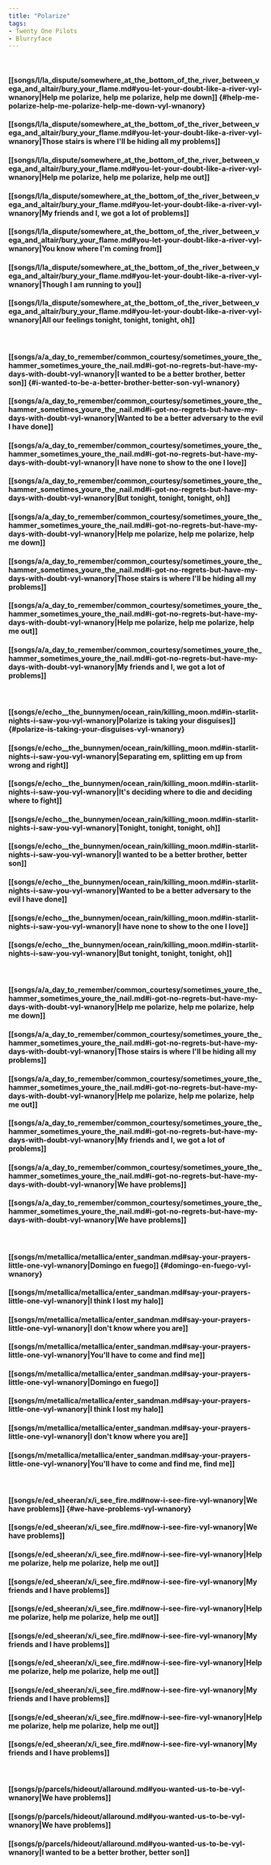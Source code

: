 ```yaml
---
title: "Polarize"
tags:
- Twenty One Pilots
- Blurryface
---
```

&nbsp;
#### [[songs/l/la_dispute/somewhere_at_the_bottom_of_the_river_between_vega_and_altair/bury_your_flame.md#you-let-your-doubt-like-a-river-vyl-wnanory|Help me polarize, help me polarize, help me down]] {#help-me-polarize-help-me-polarize-help-me-down-vyl-wnanory}
#### [[songs/l/la_dispute/somewhere_at_the_bottom_of_the_river_between_vega_and_altair/bury_your_flame.md#you-let-your-doubt-like-a-river-vyl-wnanory|Those stairs is where I'll be hiding all my problems]]
#### [[songs/l/la_dispute/somewhere_at_the_bottom_of_the_river_between_vega_and_altair/bury_your_flame.md#you-let-your-doubt-like-a-river-vyl-wnanory|Help me polarize, help me polarize, help me out]]
#### [[songs/l/la_dispute/somewhere_at_the_bottom_of_the_river_between_vega_and_altair/bury_your_flame.md#you-let-your-doubt-like-a-river-vyl-wnanory|My friends and I, we got a lot of problems]]
#### [[songs/l/la_dispute/somewhere_at_the_bottom_of_the_river_between_vega_and_altair/bury_your_flame.md#you-let-your-doubt-like-a-river-vyl-wnanory|You know where I'm coming from]]
#### [[songs/l/la_dispute/somewhere_at_the_bottom_of_the_river_between_vega_and_altair/bury_your_flame.md#you-let-your-doubt-like-a-river-vyl-wnanory|Though I am running to you]]
#### [[songs/l/la_dispute/somewhere_at_the_bottom_of_the_river_between_vega_and_altair/bury_your_flame.md#you-let-your-doubt-like-a-river-vyl-wnanory|All our feelings tonight, tonight, tonight, oh]]
&nbsp;
#### [[songs/a/a_day_to_remember/common_courtesy/sometimes_youre_the_hammer_sometimes_youre_the_nail.md#i-got-no-regrets-but-have-my-days-with-doubt-vyl-wnanory|I wanted to be a better brother, better son]] {#i-wanted-to-be-a-better-brother-better-son-vyl-wnanory}
#### [[songs/a/a_day_to_remember/common_courtesy/sometimes_youre_the_hammer_sometimes_youre_the_nail.md#i-got-no-regrets-but-have-my-days-with-doubt-vyl-wnanory|Wanted to be a better adversary to the evil I have done]]
#### [[songs/a/a_day_to_remember/common_courtesy/sometimes_youre_the_hammer_sometimes_youre_the_nail.md#i-got-no-regrets-but-have-my-days-with-doubt-vyl-wnanory|I have none to show to the one I love]]
#### [[songs/a/a_day_to_remember/common_courtesy/sometimes_youre_the_hammer_sometimes_youre_the_nail.md#i-got-no-regrets-but-have-my-days-with-doubt-vyl-wnanory|But tonight, tonight, tonight, oh]]
#### [[songs/a/a_day_to_remember/common_courtesy/sometimes_youre_the_hammer_sometimes_youre_the_nail.md#i-got-no-regrets-but-have-my-days-with-doubt-vyl-wnanory|Help me polarize, help me polarize, help me down]]
#### [[songs/a/a_day_to_remember/common_courtesy/sometimes_youre_the_hammer_sometimes_youre_the_nail.md#i-got-no-regrets-but-have-my-days-with-doubt-vyl-wnanory|Those stairs is where I'll be hiding all my problems]]
#### [[songs/a/a_day_to_remember/common_courtesy/sometimes_youre_the_hammer_sometimes_youre_the_nail.md#i-got-no-regrets-but-have-my-days-with-doubt-vyl-wnanory|Help me polarize, help me polarize, help me out]]
#### [[songs/a/a_day_to_remember/common_courtesy/sometimes_youre_the_hammer_sometimes_youre_the_nail.md#i-got-no-regrets-but-have-my-days-with-doubt-vyl-wnanory|My friends and I, we got a lot of problems]]
&nbsp;
#### [[songs/e/echo__the_bunnymen/ocean_rain/killing_moon.md#in-starlit-nights-i-saw-you-vyl-wnanory|Polarize is taking your disguises]] {#polarize-is-taking-your-disguises-vyl-wnanory}
#### [[songs/e/echo__the_bunnymen/ocean_rain/killing_moon.md#in-starlit-nights-i-saw-you-vyl-wnanory|Separating em, splitting em up from wrong and right]]
#### [[songs/e/echo__the_bunnymen/ocean_rain/killing_moon.md#in-starlit-nights-i-saw-you-vyl-wnanory|It's deciding where to die and deciding where to fight]]
#### [[songs/e/echo__the_bunnymen/ocean_rain/killing_moon.md#in-starlit-nights-i-saw-you-vyl-wnanory|Tonight, tonight, tonight, oh]]
#### [[songs/e/echo__the_bunnymen/ocean_rain/killing_moon.md#in-starlit-nights-i-saw-you-vyl-wnanory|I wanted to be a better brother, better son]]
#### [[songs/e/echo__the_bunnymen/ocean_rain/killing_moon.md#in-starlit-nights-i-saw-you-vyl-wnanory|Wanted to be a better adversary to the evil I have done]]
#### [[songs/e/echo__the_bunnymen/ocean_rain/killing_moon.md#in-starlit-nights-i-saw-you-vyl-wnanory|I have none to show to the one I love]]
#### [[songs/e/echo__the_bunnymen/ocean_rain/killing_moon.md#in-starlit-nights-i-saw-you-vyl-wnanory|But tonight, tonight, tonight, oh]]
&nbsp;
#### [[songs/a/a_day_to_remember/common_courtesy/sometimes_youre_the_hammer_sometimes_youre_the_nail.md#i-got-no-regrets-but-have-my-days-with-doubt-vyl-wnanory|Help me polarize, help me polarize, help me down]]
#### [[songs/a/a_day_to_remember/common_courtesy/sometimes_youre_the_hammer_sometimes_youre_the_nail.md#i-got-no-regrets-but-have-my-days-with-doubt-vyl-wnanory|Those stairs is where I'll be hiding all my problems]]
#### [[songs/a/a_day_to_remember/common_courtesy/sometimes_youre_the_hammer_sometimes_youre_the_nail.md#i-got-no-regrets-but-have-my-days-with-doubt-vyl-wnanory|Help me polarize, help me polarize, help me out]]
#### [[songs/a/a_day_to_remember/common_courtesy/sometimes_youre_the_hammer_sometimes_youre_the_nail.md#i-got-no-regrets-but-have-my-days-with-doubt-vyl-wnanory|My friends and I, we got a lot of problems]]
#### [[songs/a/a_day_to_remember/common_courtesy/sometimes_youre_the_hammer_sometimes_youre_the_nail.md#i-got-no-regrets-but-have-my-days-with-doubt-vyl-wnanory|We have problems]]
#### [[songs/a/a_day_to_remember/common_courtesy/sometimes_youre_the_hammer_sometimes_youre_the_nail.md#i-got-no-regrets-but-have-my-days-with-doubt-vyl-wnanory|We have problems]]
&nbsp;
#### [[songs/m/metallica/metallica/enter_sandman.md#say-your-prayers-little-one-vyl-wnanory|Domingo en fuego]] {#domingo-en-fuego-vyl-wnanory}
#### [[songs/m/metallica/metallica/enter_sandman.md#say-your-prayers-little-one-vyl-wnanory|I think I lost my halo]]
#### [[songs/m/metallica/metallica/enter_sandman.md#say-your-prayers-little-one-vyl-wnanory|I don't know where you are]]
#### [[songs/m/metallica/metallica/enter_sandman.md#say-your-prayers-little-one-vyl-wnanory|You'll have to come and find me]]
#### [[songs/m/metallica/metallica/enter_sandman.md#say-your-prayers-little-one-vyl-wnanory|Domingo en fuego]]
#### [[songs/m/metallica/metallica/enter_sandman.md#say-your-prayers-little-one-vyl-wnanory|I think I lost my halo]]
#### [[songs/m/metallica/metallica/enter_sandman.md#say-your-prayers-little-one-vyl-wnanory|I don't know where you are]]
#### [[songs/m/metallica/metallica/enter_sandman.md#say-your-prayers-little-one-vyl-wnanory|You'll have to come and find me, find me]]
&nbsp;
#### [[songs/e/ed_sheeran/x/i_see_fire.md#now-i-see-fire-vyl-wnanory|We have problems]] {#we-have-problems-vyl-wnanory}
#### [[songs/e/ed_sheeran/x/i_see_fire.md#now-i-see-fire-vyl-wnanory|We have problems]]
#### [[songs/e/ed_sheeran/x/i_see_fire.md#now-i-see-fire-vyl-wnanory|Help me polarize, help me polarize, help me out]]
#### [[songs/e/ed_sheeran/x/i_see_fire.md#now-i-see-fire-vyl-wnanory|My friends and I have problems]]
#### [[songs/e/ed_sheeran/x/i_see_fire.md#now-i-see-fire-vyl-wnanory|Help me polarize, help me polarize, help me out]]
#### [[songs/e/ed_sheeran/x/i_see_fire.md#now-i-see-fire-vyl-wnanory|My friends and I have problems]]
#### [[songs/e/ed_sheeran/x/i_see_fire.md#now-i-see-fire-vyl-wnanory|Help me polarize, help me polarize, help me out]]
#### [[songs/e/ed_sheeran/x/i_see_fire.md#now-i-see-fire-vyl-wnanory|My friends and I have problems]]
#### [[songs/e/ed_sheeran/x/i_see_fire.md#now-i-see-fire-vyl-wnanory|Help me polarize, help me polarize, help me out]]
#### [[songs/e/ed_sheeran/x/i_see_fire.md#now-i-see-fire-vyl-wnanory|My friends and I have problems]]
&nbsp;
#### [[songs/p/parcels/hideout/allaround.md#you-wanted-us-to-be-vyl-wnanory|We have problems]]
#### [[songs/p/parcels/hideout/allaround.md#you-wanted-us-to-be-vyl-wnanory|We have problems]]
#### [[songs/p/parcels/hideout/allaround.md#you-wanted-us-to-be-vyl-wnanory|I wanted to be a better brother, better son]]
